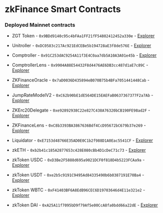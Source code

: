 # zkFinance Smart Contracts

### Deployed Mainnet contracts

- ZGT Token - `0x9BDd9140c95c4bFAa1FF21fF54802412452a330e` - [Explorer](https://explorer.zksync.io/address/0x9BDd9140c95c4bFAa1FF21fF54802412452a330e#contract)
- Unitroller - `0xDC0583c217Ac921EdCEBe5b194728aE3f8de576E` - [Explorer](https://explorer.zksync.io/address/0xDC0583c217Ac921EdCEBe5b194728aE3f8de576E#contract)
- Comptroller - `0x91C253dAC9254A11f3E4C0aa7db5A10A3A01e45b` - [Explorer](https://explorer.zksync.io/address/0x91C253dAC9254A11f3E4C0aa7db5A10A3A01e45b#contract)
- ComptrollerLens - `0x9904A88E54432F8d4476AE6DB3cc487d1aE7c89C` - [Explorer](https://explorer.zksync.io/address/0x9904A88E54432F8d4476AE6DB3cc487d1aE7c89C#contract)
- ZKFinanceOracle - `0x7aD0036D435894eB070B75b4BFa7051441448Cab` - [Explorer](https://explorer.zksync.io/address/0x7aD0036D435894eB070B75b4BFa7051441448Cab#contract)
- JumpRateModelV2 - `0xC62b90bE1dE564DE15EAEFaB0637367377F2a7Ab` - [Explorer](https://explorer.zksync.io/address/0xC62b90bE1dE564DE15EAEFaB0637367377F2a7Ab#contract)
- ZKErc20Delegate - `0xe92892938C22e827C438A76320bCB190FE98ad2F` - [Explorer](https://explorer.zksync.io/address/0xe92892938C22e827C438A76320bCB190FE98ad2F#contract)
- ZKFinanceLens - `0xC8b3393BA3867636Bdf4CcD95672bC679b37e269` - [Explorer](https://explorer.zksync.io/address/0xC8b3393BA3867636Bdf4CcD95672bC679b37e269#contract)
- Liquidator - `0xE7153d48766E35AD0E0C1b2f988D1A0Eac5541CF` - [Explorer](https://explorer.zksync.io/address/0xE7153d48766E35AD0E0C1b2f988D1A0Eac5541CF#contract)

- zkETH - `0xb2b41c185A2877653c428E080cBb4D1cDeC71c73` - [Explorer](https://explorer.zksync.io/address/0xb2b41c185A2877653c428E080cBb4D1cDeC71c73#contract)
- zkToken USDC - `0xD3Be2F5888d695a9021DCF0f818D4b5223FCAa9a` - [Explorer](https://explorer.zksync.io/address/0xD3Be2F5888d695a9021DCF0f818D4b5223FCAa9a#contract)
- zkToken USDT - `0xe2b5c9191C9495Ad84335490b6b0387191E70Ba4` - [Explorer](https://explorer.zksync.io/address/0xe2b5c9191C9495Ad84335490b6b0387191E70Ba#contract)
- zkToken WBTC - `0xF41403BF6A8EdB96CEC6D19703646d4E11e321e2` - [Explorer](https://explorer.zksync.io/address/0xF41403BF6A8EdB96CEC6D19703646d4E11e321e2#contract)
- zkToken DAI - `0xA25A11f7095bD9f79Af5e00CcA8fa0bdd66a22dE` - [Explorer](https://explorer.zksync.io/address/0xA25A11f7095bD9f79Af5e00CcA8fa0bdd66a22dE#contract)
